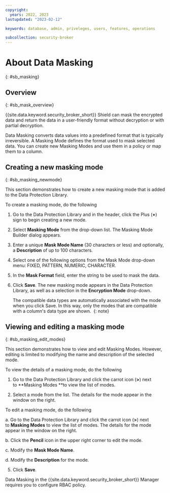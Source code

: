 ```yaml
---
copyright:
  years: 2022, 2023
lastupdated: "2023-02-12"

keywords: database, admin, priveleges, users, features, operations

subcollection: security-broker
---
```


# About Data Masking
{: #sb_masking}

## Overview
{: #sb_mask_overview}

{{site.data.keyword.security_broker_short}} Shield can mask the encrypted data and return the data
in a user-friendly format without decryption or with partial decryption.

Data Masking converts data values into a predefined format that is typically irreversible. A Masking Mode defines the format used to mask selected data. You can create new Masking Modes and use them in a policy
or map them to a column.

## Creating a new masking mode
{: #sb_masking_newmode}

This section demonstrates how to create a new masking mode that is added to the Data Protection Library. 

To create a masking mode, do the following

1. Go to the Data Protection Library and in the header, click the Plus (**+**) sign to begin creating a new mode.

2. Select **Masking Mode** from the drop-down list. The Masking Mode Builder dialog appears.

3. Enter a unique **Mask Mode Name** (30 characters or less) and optionally, a **Description** of up to 100 characters.

4. Select one of the following options from the Mask Mode drop-down menu: FIXED, PATTERN, NUMERIC, CHARACTER.

5. In the **Mask Format** field, enter the string to be used to mask the data. 

6. Click **Save**. The new masking mode appears in the Data Protection Library, as well as a selection in the **Encryption Mode** drop-down.

   The compatible data types are automatically associated with the mode when you click Save. In this way, only the modes that are compatible with a column's data type are shown. 
   {: note}

## Viewing and editing a masking mode
{: #sb_masking_edit_modes}

This section demonstrates how to view and edit Masking Modes. However, editing is limited to modifying the name and description of the selected mode. 

To view the details of a masking mode, do the following

1. Go to the Data Protection Library and click the carrot icon (**>**) next to **Masking Modes **to view the list of modes.

2.  Select a mode from the list. The details for the mode appear in the window on the right.

To edit a masking mode, do the following

a. Go to the Data Protection Library and click the carrot icon (**>**) next to **Masking Modes** to view the list of modes. The details for the mode appear in the window on the right.

b. Click the **Pencil** icon in the upper right corner to edit the mode.

c. Modify the **Mask Mode Name**.

d. Modify the **Description** for the mode.

5.  Click **Save**.

Data Masking in the {{site.data.keyword.security_broker_short}} Manager requires you to configure RBAC policy.



